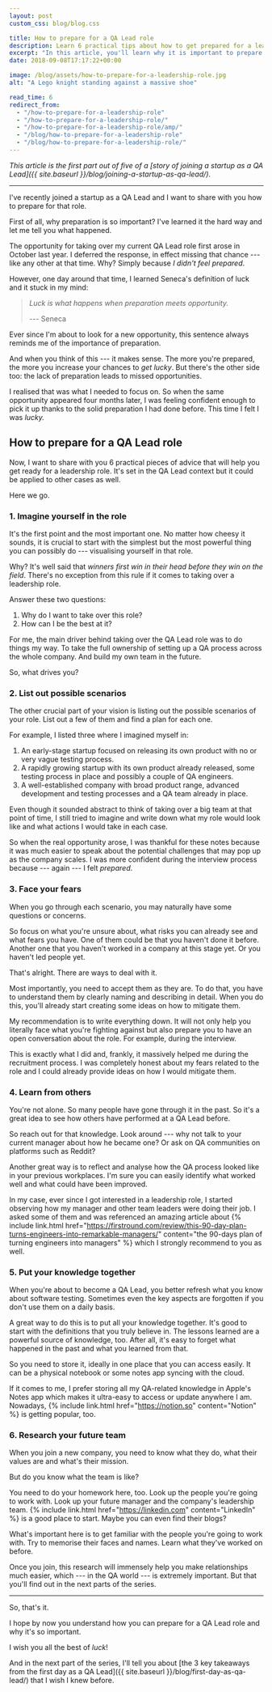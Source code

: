 ```yaml
---
layout: post
custom_css: blog/blog.css

title: How to prepare for a QA Lead role
description: Learn 6 practical tips about how to get prepared for a leadership role based on an example of becoming a QA Lead in a startup."
excerpt: "In this article, you'll learn why it is important to prepare for a leadership role followed by 6 practical tips on how to do it right."
date: 2018-09-08T17:17:22+00:00

image: /blog/assets/how-to-prepare-for-a-leadership-role.jpg
alt: "A Lego knight standing against a massive shoe"

read_time: 6
redirect_from:
  - "/how-to-prepare-for-a-leadership-role"
  - "/how-to-prepare-for-a-leadership-role/"
  - "/how-to-prepare-for-a-leadership-role/amp/"
  - "/blog/how-to-prepare-for-a-leadership-role"
  - "/blog/how-to-prepare-for-a-leadership-role/"
---
```


_This article is the first part out of five of a [story of joining a startup as a QA Lead]({{ site.baseurl }}/blog/joining-a-startup-as-qa-lead/)._

* * *

I've recently joined a startup as a QA Lead and I want to share with you how to prepare for that role.

First of all, why preparation is so important? I've learned it the hard way and let me tell you what happened.

The opportunity for taking over my current QA Lead role first arose in October last year. I deferred the response, in effect missing that chance --- like any other at that time. Why? Simply because _I didn't feel prepared_.

However, one day around that time, I learned Seneca's definition of luck and it stuck in my mind:

> _Luck is what happens when preparation meets opportunity._
>
>  --- Seneca

Ever since I'm about to look for a new opportunity, this sentence always reminds me of the importance of preparation.

And when you think of this --- it makes sense. The more you're prepared, the more you increase your chances to _get lucky_. But there's the other side too: the lack of preparation leads to missed opportunities.

I realised that was what I needed to focus on. So when the same opportunity appeared four months later, I was feeling confident enough to pick it up thanks to the solid preparation I had done before. This time I felt I was _lucky._

## **How to prepare for a QA Lead role**

Now, I want to share with you 6 practical pieces of advice that will help you get ready for a leadership role. It's set in the QA Lead context but it could be applied to other cases as well.

Here we go.

### **1. Imagine yourself in the role**

It's the first point and the most important one. No matter how cheesy it sounds, it is crucial to start with the simplest but the most powerful thing you can possibly do --- visualising yourself in that role.

Why? It's well said that _winners first win in their head before they win on the field_. There's no exception from this rule if it comes to taking over a leadership role.

Answer these two questions:

1. Why do I want to take over this role?
2. How can I be the best at it?

For me, the main driver behind taking over the QA Lead role was to do things my way. To take the full ownership of setting up a QA process across the whole company. And build my own team in the future.

So, what drives you?

### **2. List out possible scenarios**

The other crucial part of your vision is listing out the possible scenarios of your role. List out a few of them and find a plan for each one.

For example, I listed three where I imagined myself in:

  1. An early-stage startup focused on releasing its own product with no or very vague testing process.
  2. A rapidly growing startup with its own product already released, some testing process in place and possibly a couple of QA engineers.
  3. A well-established company with broad product range, advanced development and testing processes and a QA team already in place.

Even though it sounded abstract to think of taking over a big team at that point of time, I still tried to imagine and write down what my role would look like and what actions I would take in each case.

So when the real opportunity arose, I was thankful for these notes because it was much easier to speak about the potential challenges that may pop up as the company scales. I was more confident during the interview process because --- again --- I felt _prepared_.

### **3. Face your fears**

When you go through each scenario, you may naturally have some questions or concerns.

So focus on what you're unsure about, what risks you can already see and what fears you have. One of them could be that you haven't done it before. Another one that you haven't worked in a company at this stage yet. Or you haven't led people yet.

That's alright. There are ways to deal with it.

Most importantly, you need to accept them as they are. To do that, you have to understand them by clearly naming and describing in detail. When you do this, you'll already start creating some ideas on how to mitigate them.

My recommendation is to write everything down. It will not only help you literally face what you're fighting against but also prepare you to have an open conversation about the role. For example, during the interview.

This is exactly what I did and, frankly, it massively helped me during the recruitment process. I was completely honest about my fears related to the role and I could already provide ideas on how I would mitigate them.

### **4. Learn from others**

You're not alone. So many people have gone through it in the past. So it's a great idea to see how others have performed at a QA Lead before.

So reach out for that knowledge. Look around --- why not talk to your current manager about how he became one? Or ask on QA communities on platforms such as Reddit?

Another great way is to reflect and analyse how the QA process looked like in your previous workplaces. I'm sure you can easily identify what worked well and what could have been improved.

In my case, ever since I got interested in a leadership role, I started observing how my manager and other team leaders were doing their job. I asked some of them and was referenced an amazing article about {% include link.html href="https://firstround.com/review/this-90-day-plan-turns-engineers-into-remarkable-managers/" content="the 90-days plan of turning engineers into managers" %} which I strongly recommend to you as well.

### **5. Put your knowledge together**

When you're about to become a QA Lead, you better refresh what you know about software testing. Sometimes even the key aspects are forgotten if you don't use them on a daily basis.

A great way to do this is to put all your knowledge together. It's good to start with the definitions that you truly believe in. The lessons learned are a powerful source of knowledge, too. After all, it's easy to forget what happened in the past and what you learned from that.

So you need to store it, ideally in one place that you can access easily. It can be a physical notebook or some notes app syncing with the cloud.

If it comes to me, I prefer storing all my QA-related knowledge in Apple's Notes app which makes it ultra-easy to access or update anywhere I am. Nowadays, {% include link.html href="https://notion.so" content="Notion" %} is getting popular, too.

### **6. Research your future team**

When you join a new company, you need to know what they do, what their values are and what's their mission.

But do you know what the team is like?

You need to do your homework here, too. Look up the people you're going to work with. Look up your future manager and the company's leadership team. {% include link.html href="https://linkedin.com" content="LinkedIn" %} is a good place to start. Maybe you can even find their blogs?

What's important here is to get familiar with the people you're going to work with. Try to memorise their faces and names. Learn what they've worked on before.

Once you join, this research will immensely help you make relationships much easier, which --- in the QA world --- is extremely important. But that you'll find out in the next parts of the series.

* * *

So, that's it.

I hope by now you understand how you can prepare for a QA Lead role and why it's so important.

I wish you all the best of _luck_!

And in the next part of the series, I'll tell you about [the 3 key takeaways from the first day as a QA Lead]({{ site.baseurl }}/blog/first-day-as-qa-lead/) that I wish I knew before.
